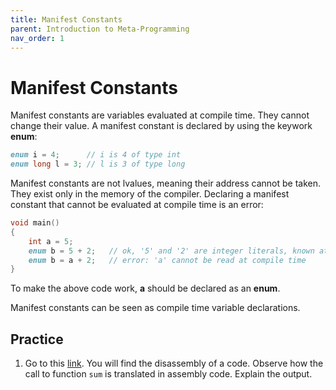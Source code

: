 ```yaml
---
title: Manifest Constants
parent: Introduction to Meta-Programming
nav_order: 1
---
```

# Manifest Constants

Manifest constants are variables evaluated at compile time.
They cannot change their value.
A manifest constant is declared by using the keywork **enum**:

```d
enum i = 4;      // i is 4 of type int
enum long l = 3; // l is 3 of type long
```

Manifest constants are not lvalues, meaning their address cannot be taken. They exist only in the memory of the compiler.
Declaring a manifest constant that cannot be evaluated at compile time is an error:

```d
void main()
{
    int a = 5;
    enum b = 5 + 2;   // ok, '5' and '2' are integer literals, known at compile time
    enum b = a + 2;   // error: 'a' cannot be read at compile time  
}
```

To make the above code work, **a** should be declared as an **enum**.

Manifest constants can be seen as compile time variable declarations.

## Practice

1. Go to this [link](https://godbolt.org/z/0RGPvB).
You will find the disassembly of a code.
Observe how the call to function `sum` is translated in assembly code.
Explain the output.
